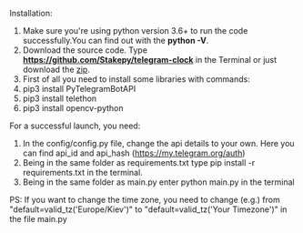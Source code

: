 Installation:
  1. Make sure you're using python version 3.6+ to run the code successfully.You can find out with the **python -V**.
  2. Download the source code. Type **https://github.com/Stakepy/telegram-clock** in the Terminal or just download the [zip](https://github.com/Stakepy/telegram-clock/archive/master.zip).
  3. First of all you need to install some libraries with commands:
  4. pip3 install PyTelegramBotAPI
  5. pip3 install telethon
  6. pip3 install opencv-python

For a successful launch, you need:
  1. In the config/config.py file, change the api details to your own. Here you can find api_id and api_hash (https://my.telegram.org/auth)
  2. Being in the same folder as requirements.txt type pip install -r requirements.txt in the terminal.
  3. Being in the same folder as main.py enter python main.py in the terminal

PS:  If you want to change the time zone, you need to change (e.g.) from "default=valid_tz('Europe/Kiev')" to "default=valid_tz('Your Timezone')" in the file main.py
